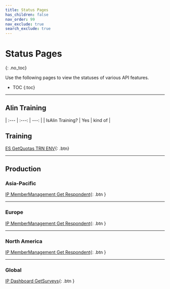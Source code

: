 ```yaml
---
title: Status Pages
has_children: false
nav_order: 99
nav_exclude: true
search_exclude: true
---
```


# Status Pages
{: .no_toc}

Use the following pages to view the statuses of various API features.

* TOC
{:toc}

---

## Alin Training

| :--- | :---: | ---: |
| IsAlin Training? | Yes | kind of |

## Training

[ES GetQuotas TRN ENV](https://stats.pingdom.com/oushrv8s0ynu/5782188){: .btn}

---

## Production

### Asia-Pacific

[IP MemberManagement Get Respondent](https://stats.pingdom.com/oushrv8s0ynu/5418829){: .btn }

---

### Europe

[IP MemberManagement Get Respondent](https://stats.pingdom.com/oushrv8s0ynu/5418817){: .btn }

---

### North America

[IP MemberManagement Get Respondent](https://stats.pingdom.com/oushrv8s0ynu/4534068){: .btn }

---

### Global

[IP Dashboard GetSurveys](https://stats.pingdom.com/oushrv8s0ynu/9606146){: .btn }